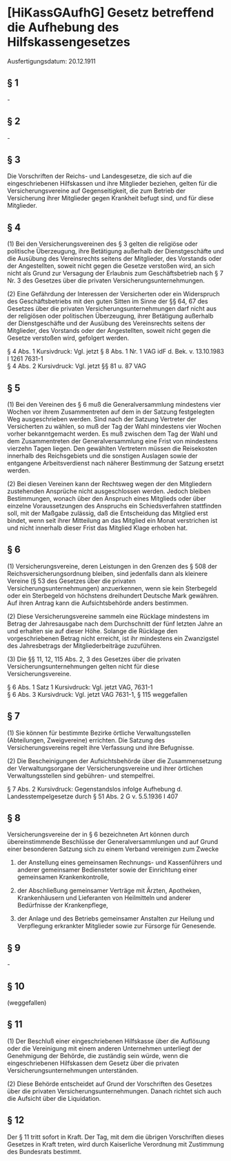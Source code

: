 # [HiKassGAufhG] Gesetz betreffend die Aufhebung des Hilfskassengesetzes

Ausfertigungsdatum: 20.12.1911

 

## § 1

\-


## § 2

\-


## § 3

Die Vorschriften der Reichs- und Landesgesetze, die sich auf die eingeschriebenen Hilfskassen und ihre Mitglieder beziehen, gelten für die Versicherungsvereine auf Gegenseitigkeit, die zum Betrieb der Versicherung ihrer Mitglieder gegen Krankheit befugt sind, und für diese Mitglieder.


## § 4

(1) Bei den Versicherungsvereinen des § 3 gelten die religiöse oder politische Überzeugung, ihre Betätigung außerhalb der Dienstgeschäfte und die Ausübung des Vereinsrechts seitens der Mitglieder, des Vorstands oder der Angestellten, soweit nicht gegen die Gesetze verstoßen wird, an sich nicht als Grund zur Versagung der Erlaubnis zum Geschäftsbetrieb nach § 7 Nr. 3 des Gesetzes über die privaten Versicherungsunternehmungen.

(2) Eine Gefährdung der Interessen der Versicherten oder ein Widerspruch des Geschäftsbetriebs mit den guten Sitten im Sinne der §§ 64, 67 des Gesetzes über die privaten Versicherungsunternehmungen darf nicht aus der religiösen oder politischen Überzeugung, ihrer Betätigung außerhalb der Dienstgeschäfte und der Ausübung des Vereinsrechts seitens der Mitglieder, des Vorstands oder der Angestellten, soweit nicht gegen die Gesetze verstoßen wird, gefolgert werden.

§ 4 Abs. 1 Kursivdruck: Vgl. jetzt § 8 Abs. 1 Nr. 1 VAG idF d. Bek. v. 13.10.1983 I 1261 7631-1  
§ 4 Abs. 2 Kursivdruck: Vgl. jetzt §§ 81 u. 87 VAG


## § 5

(1) Bei den Vereinen des § 6 muß die Generalversammlung mindestens vier Wochen vor ihrem Zusammentreten auf dem in der Satzung festgelegten Weg ausgeschrieben werden. Sind nach der Satzung Vertreter der Versicherten zu wählen, so muß der Tag der Wahl mindestens vier Wochen vorher bekanntgemacht werden. Es muß zwischen dem Tag der Wahl und dem Zusammentreten der Generalversammlung eine Frist von mindestens vierzehn Tagen liegen. Den gewählten Vertretern müssen die Reisekosten innerhalb des Reichsgebiets und die sonstigen Auslagen sowie der entgangene Arbeitsverdienst nach näherer Bestimmung der Satzung ersetzt werden.

(2) Bei diesen Vereinen kann der Rechtsweg wegen der den Mitgliedern zustehenden Ansprüche nicht ausgeschlossen werden. Jedoch bleiben Bestimmungen, wonach über den Anspruch eines Mitglieds oder über einzelne Voraussetzungen des Anspruchs ein Schiedsverfahren stattfinden soll, mit der Maßgabe zulässig, daß die Entscheidung das Mitglied erst bindet, wenn seit ihrer Mitteilung an das Mitglied ein Monat verstrichen ist und nicht innerhalb dieser Frist das Mitglied Klage erhoben hat.


## § 6

(1) Versicherungsvereine, deren Leistungen in den Grenzen des § 508 der Reichsversicherungsordnung bleiben, sind jedenfalls dann als kleinere Vereine (§ 53 des Gesetzes über die privaten Versicherungsunternehmungen) anzuerkennen, wenn sie kein Sterbegeld oder ein Sterbegeld von höchstens dreihundert Deutsche Mark gewähren. Auf ihren Antrag kann die Aufsichtsbehörde anders bestimmen.

(2) Diese Versicherungsvereine sammeln eine Rücklage mindestens im Betrag der Jahresausgabe nach dem Durchschnitt der fünf letzten Jahre an und erhalten sie auf dieser Höhe. Solange die Rücklage den vorgeschriebenen Betrag nicht erreicht, ist ihr mindestens ein Zwanzigstel des Jahresbetrags der Mitgliederbeiträge zuzuführen.

(3) Die §§ 11, 12, 115 Abs. 2, 3 des Gesetzes über die privaten Versicherungsunternehmungen gelten nicht für diese Versicherungsvereine.

§ 6 Abs. 1 Satz 1 Kursivdruck: Vgl. jetzt VAG, 7631-1  
§ 6 Abs. 3 Kursivdruck: Vgl. jetzt VAG 7631-1, § 115 weggefallen


## § 7

(1) Sie können für bestimmte Bezirke örtliche Verwaltungsstellen (Abteilungen, Zweigvereine) errichten. Die Satzung des Versicherungsvereins regelt ihre Verfassung und ihre Befugnisse.

(2) Die Bescheinigungen der Aufsichtsbehörde über die Zusammensetzung der Verwaltungsorgane der Versicherungsvereine und ihrer örtlichen Verwaltungsstellen sind gebühren- und stempelfrei.

§ 7 Abs. 2 Kursivdruck: Gegenstandslos infolge Aufhebung d. Landesstempelgesetze durch § 51 Abs. 2 G v. 5.5.1936 I 407


## § 8

Versicherungsvereine der in § 6 bezeichneten Art können durch übereinstimmende Beschlüsse der Generalversammlungen und auf Grund einer besonderen Satzung sich zu einem Verband vereinigen zum Zwecke

1. der Anstellung eines gemeinsamen Rechnungs- und Kassenführers und anderer gemeinsamer Bediensteter sowie der Einrichtung einer gemeinsamen Krankenkontrolle,

2. der Abschließung gemeinsamer Verträge mit Ärzten, Apotheken, Krankenhäusern und Lieferanten von Heilmitteln und anderer Bedürfnisse der Krankenpflege,

3. der Anlage und des Betriebs gemeinsamer Anstalten zur Heilung und Verpflegung erkrankter Mitglieder sowie zur Fürsorge für Genesende.


## § 9

\-


## § 10

(weggefallen)


## § 11

(1) Der Beschluß einer eingeschriebenen Hilfskasse über die Auflösung oder die Vereinigung mit einem anderen Unternehmen unterliegt der Genehmigung der Behörde, die zuständig sein würde, wenn die eingeschriebenen Hilfskassen dem Gesetz über die privaten Versicherungsunternehmungen unterständen.

(2) Diese Behörde entscheidet auf Grund der Vorschriften des Gesetzes über die privaten Versicherungsunternehmungen. Danach richtet sich auch die Aufsicht über die Liquidation.


## § 12

Der § 11 tritt sofort in Kraft. Der Tag, mit dem die übrigen Vorschriften dieses Gesetzes in Kraft treten, wird durch Kaiserliche Verordnung mit Zustimmung des Bundesrats bestimmt.
